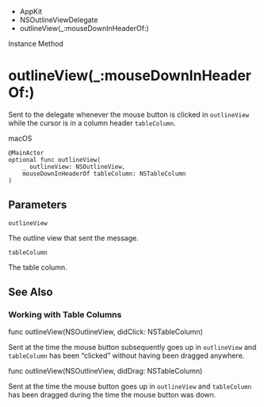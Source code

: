 

- AppKit
- NSOutlineViewDelegate
-  outlineView(\_:mouseDownInHeaderOf:) 

Instance Method

# outlineView(\_:mouseDownInHeaderOf:)

Sent to the delegate whenever the mouse button is clicked in `outlineView` while the cursor is in a column header `tableColumn`.

macOS

``` source
@MainActor
optional func outlineView(
    _ outlineView: NSOutlineView,
    mouseDownInHeaderOf tableColumn: NSTableColumn
)
```

## Parameters 

`outlineView`  

The outline view that sent the message.

`tableColumn`  

The table column.

## See Also

### Working with Table Columns

func outlineView(NSOutlineView, didClick: NSTableColumn)

Sent at the time the mouse button subsequently goes up in `outlineView` and `tableColumn` has been “clicked” without having been dragged anywhere.

func outlineView(NSOutlineView, didDrag: NSTableColumn)

Sent at the time the mouse button goes up in `outlineView` and `tableColumn` has been dragged during the time the mouse button was down.

